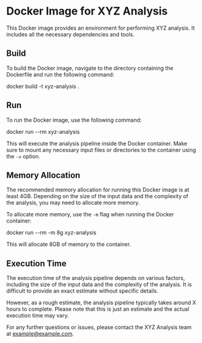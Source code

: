 # Docker Image for XYZ Analysis

This Docker image provides an environment for performing XYZ analysis. It includes all the necessary dependencies and tools.

## Build

To build the Docker image, navigate to the directory containing the Dockerfile and run the following command:

docker build -t xyz-analysis .


## Run

To run the Docker image, use the following command:

docker run --rm xyz-analysis



This will execute the analysis pipeline inside the Docker container. Make sure to mount any necessary input files or directories to the container using the `-v` option.

## Memory Allocation

The recommended memory allocation for running this Docker image is at least 4GB. Depending on the size of the input data and the complexity of the analysis, you may need to allocate more memory.

To allocate more memory, use the `-m` flag when running the Docker container:

docker run --rm -m 8g xyz-analysis



This will allocate 8GB of memory to the container.

## Execution Time

The execution time of the analysis pipeline depends on various factors, including the size of the input data and the complexity of the analysis. It is difficult to provide an exact estimate without specific details.

However, as a rough estimate, the analysis pipeline typically takes around X hours to complete. Please note that this is just an estimate and the actual execution time may vary.

For any further questions or issues, please contact the XYZ Analysis team at example@example.com.
